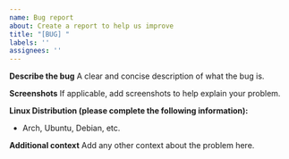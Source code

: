 ```yaml
---
name: Bug report
about: Create a report to help us improve
title: "[BUG] "
labels: ''
assignees: ''
---
```


**Describe the bug**
A clear and concise description of what the bug is.

**Screenshots**
If applicable, add screenshots to help explain your problem.

**Linux Distribution (please complete the following information):**
 - Arch, Ubuntu, Debian, etc.

**Additional context**
Add any other context about the problem here.
